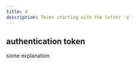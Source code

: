 ```yaml
---
title: A
description: Terms starting with the letter 'a'
---
```


## authentication token
some explanation